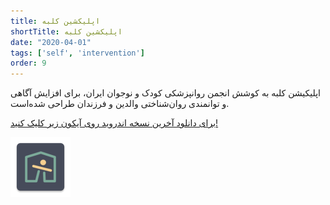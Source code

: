 ```yaml
---
title: اپلیکشین کلبه
shortTitle: اپلیکشین کلبه
date: "2020-04-01"
tags: ['self', 'intervention']
order: 9
---
```


اپلیکیشن کلبه به کوشش انجمن روانپزشکی کودک و نوجوان ایران،‌ برای افزایش آگاهی و توانمندی روان‌شناختی والدین و فرزندان طراحی شده‌است.

[برای دانلود آخرین نسخه اندروید روی آیکون زیر کلیک کنید!](http://alacolang.ir/kolbeh.apk)

[![](./kolbeh.png)](http://alacolang.ir/kolbeh.apk)
